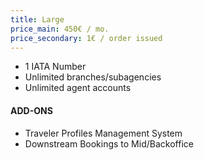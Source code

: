 ```yaml
---
title: Large
price_main: 450€ / mo.
price_secondary: 1€ / order issued
---
```

* 1 IATA Number
* Unlimited branches/subagencies
* Unlimited agent accounts

#### ADD-ONS

* Traveler Profiles Management System
* Downstream Bookings to Mid/Backoffice